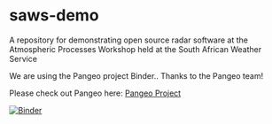 # saws-demo
A repository for demonstrating open source radar software at the Atmospheric Processes Workshop held at the South African Weather Service


We are using the Pangeo project Binder.. Thanks to the Pangeo team!

Please check out Pangeo here: [Pangeo Project](https://pangeo.io/)


[![Binder](https://binder.pangeo.io/badge_logo.svg)](https://binder.pangeo.io/v2/gh/ANL-DIGR/saws-demo/master)

